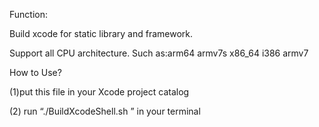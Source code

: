 Function:

Build xcode for static library and framework.

Support all CPU architecture. Such as:arm64 armv7s x86_64 i386 armv7

How to Use?

(1)put this file in your Xcode project catalog

(2) run “./BuildXcodeShell.sh ” in your terminal
